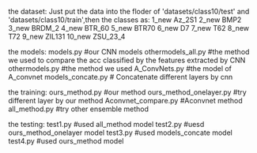 the dataset:
Just put the data into the floder of 'datasets/class10/test' and 'datasets/class10/train',then the classes as:
1_new Az_2S1
2_new BMP2
3_new BRDM_2
4_new BTR_60
5_new BTR70
6_new D7
7_new T62
8_new T72
9_new ZIL131
10_new ZSU_23_4

the models:
models.py #our CNN models
othermodels_all.py #the method we used to compare the acc classified by the features extracted by CNN
othermodels.py #the method we used
A_ConvNets.py #the model of A_convnet
models_concate.py # Concatenate different layers by cnn

the training:
ours_method.py #our method
ours_method_onelayer.py #try different layer by our method
Aconvnet_compare.py #Aconvnet method
all_method.py #try other ensemble method

the testing:
test1.py #used all_method model
test2.py #uesd ours_method_onelayer model
test3.py #used models_concate model
test4.py #used ours_method model

